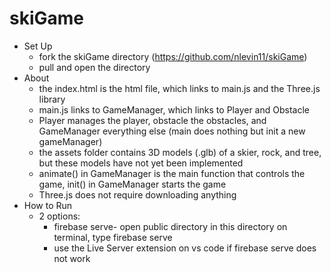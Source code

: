 # skiGame
- Set Up
    - fork the skiGame directory (https://github.com/nlevin11/skiGame)
    - pull and open the directory
- About
    - the index.html is the html file, which links to main.js and the Three.js library
    - main.js links to GameManager, which links to Player and Obstacle
    - Player manages the player, obstacle the obstacles, and GameManager everything else (main does nothing but init a new gameManager)
    - the assets folder contains 3D models (.glb) of a skier, rock, and tree, but these models have not yet been implemented
    - animate() in GameManager is the main function that controls the game, init() in GameManager starts the game
    - Three.js does not require downloading anything
- How to Run
    - 2 options:
        - firebase serve- open public directory in this directory on terminal, type firebase serve
        - use the Live Server extension on vs code if firebase serve does not work